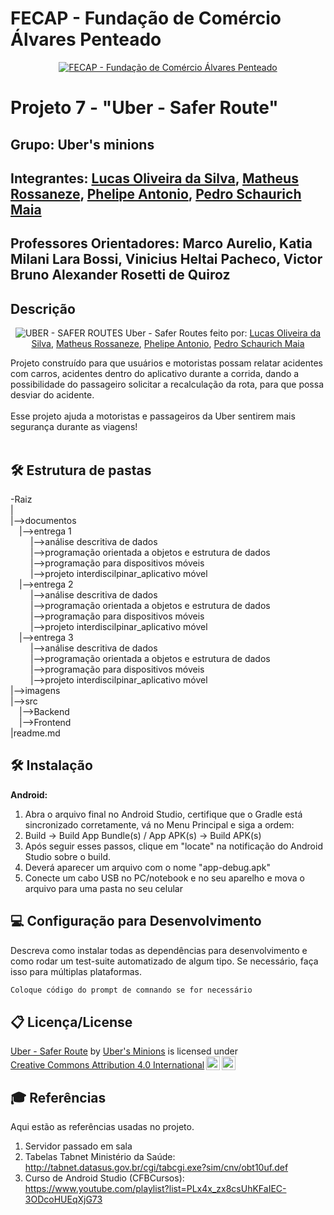 # FECAP - Fundação de Comércio Álvares Penteado

<p align="center">
<a href= "https://www.fecap.br/"><img src="https://encrypted-tbn0.gstatic.com/images?q=tbn:ANd9GcRhZPrRa89Kma0ZZogxm0pi-tCn_TLKeHGVxywp-LXAFGR3B1DPouAJYHgKZGV0XTEf4AE&usqp=CAU" alt="FECAP - Fundação de Comércio Álvares Penteado" border="0"></a>
</p>

# Projeto 7 - "Uber - Safer Route"

## Grupo: Uber's minions

## Integrantes: <a href="https://www.linkedin.com/in/lucasoliveira198/">Lucas Oliveira da Silva</a>, <a href="https://www.linkedin.com/in/matheus-rossaneze-911b191b4/">Matheus Rossaneze</a>, <a href="https://www.linkedin.com/in/phelipe-antonio-de-souza-6271b8321/">Phelipe Antonio</a>, <a href="https://www.linkedin.com/in/pedro-schaurich-maia/">Pedro Schaurich Maia</a>

## Professores Orientadores: <a>Marco Aurelio</a>, <a>Katia Milani Lara Bossi</a>, <a>Vinicius Heltai Pacheco</a>, <a>Victor Bruno Alexander Rosetti de Quiroz</a>

## Descrição

<p align="center">
  <img src="https://i.postimg.cc/NMgjQ8zp/20250514-2012-Logotipo-Safer-Routes-simple-compose-01jv8h0k9mew4rrgxtz50x36zh.png' border='0' alt='20250514-2012-Logotipo-Safer-Routes-simple-compose-01jv8h0k9mew4rrgxtz50x36zh" alt="UBER - SAFER ROUTES" border="0">
  Uber - Safer Routes feito por: <a href="https://www.linkedin.com/in/lucasoliveira198/">Lucas Oliveira da Silva</a>, <a href="https://www.linkedin.com/in/matheus-rossaneze-911b191b4/">Matheus Rossaneze</a>, <a href="https://www.linkedin.com/in/phelipe-antonio-de-souza-6271b8321/">Phelipe Antonio</a>, <a href="https://www.linkedin.com/in/pedro-schaurich-maia/">Pedro Schaurich Maia</a>
</p>


Projeto construído para que usuários e motoristas possam relatar acidentes com carros, acidentes dentro do aplicativo durante a corrida, dando a possibilidade do passageiro solicitar a recalculação da rota, para que possa desviar do acidente.
<br><br>
Esse projeto ajuda a motoristas e passageiros da Uber sentirem mais segurança durante as viagens!
<br><br>


## 🛠 Estrutura de pastas

-Raiz<br>
|<br>
|-->documentos<br>
  &emsp;|-->entrega 1<br>
  &emsp; &emsp;|-->análise descritiva de dados<br>
  &emsp; &emsp;|-->programação orientada a objetos e estrutura de dados<br>
  &emsp; &emsp;|-->programação para dispositivos móveis<br>
  &emsp; &emsp;|-->projeto interdiscilpinar_aplicativo móvel<br>
  &emsp;|-->entrega 2<br>
  &emsp; &emsp;|-->análise descritiva de dados<br>
  &emsp; &emsp;|-->programação orientada a objetos e estrutura de dados<br>
  &emsp; &emsp;|-->programação para dispositivos móveis<br>
  &emsp; &emsp;|-->projeto interdiscilpinar_aplicativo móvel<br>
  &emsp;|-->entrega 3<br>
  &emsp; &emsp;|-->análise descritiva de dados<br>
  &emsp; &emsp;|-->programação orientada a objetos e estrutura de dados<br>
  &emsp; &emsp;|-->programação para dispositivos móveis<br>
  &emsp; &emsp;|-->projeto interdiscilpinar_aplicativo móvel<br>
|-->imagens<br>
|-->src<br>
  &emsp;|-->Backend<br>
  &emsp;|-->Frontend<br>
|readme.md<br>


## 🛠 Instalação

<b>Android:</b>

1. Abra o arquivo final no Android Studio, certifique que o Gradle está sincronizado corretamente, vá no Menu Principal e siga a ordem:
2. Build -> Build App Bundle(s) / App APK(s) -> Build APK(s)
3. Após seguir esses passos, clique em "locate" na notificação do Android Studio sobre o build.
4. Deverá aparecer um arquivo com o nome "app-debug.apk"
5. Conecte um cabo USB no PC/notebook e no seu aparelho e mova o arquivo para uma pasta no seu celular


## 💻 Configuração para Desenvolvimento

Descreva como instalar todas as dependências para desenvolvimento e como rodar um test-suite automatizado de algum tipo. Se necessário, faça isso para múltiplas plataformas.

```sh
Coloque código do prompt de comnando se for necessário
```

## 📋 Licença/License
<p xmlns:cc="http://creativecommons.org/ns#" xmlns:dct="http://purl.org/dc/terms/"><a property="dct:title" rel="cc:attributionURL" href="https://github.com/2025-1-NCC3/Projeto7">Uber - Safer Route</a> by <a rel="cc:attributionURL dct:creator" property="cc:attributionName" href="https://github.com/2025-1-NCC3/Projeto7">Uber's Minions</a> is licensed under <a href="https://creativecommons.org/licenses/by/4.0/?ref=chooser-v1" target="_blank" rel="license noopener noreferrer" style="display:inline-block;">Creative Commons Attribution 4.0 International<img style="height:22px!important;margin-left:3px;vertical-align:text-bottom;" src="https://mirrors.creativecommons.org/presskit/icons/cc.svg?ref=chooser-v1" alt=""><img style="height:22px!important;margin-left:3px;vertical-align:text-bottom;" src="https://mirrors.creativecommons.org/presskit/icons/by.svg?ref=chooser-v1" alt=""></a></p>

## 🎓 Referências

Aqui estão as referências usadas no projeto.

1. Servidor passado em sala
2. Tabelas Tabnet Ministério da Saúde: <http://tabnet.datasus.gov.br/cgi/tabcgi.exe?sim/cnv/obt10uf.def>
3. Curso de Android Studio (CFBCursos): <https://www.youtube.com/playlist?list=PLx4x_zx8csUhKFaIEC-3ODcoHUEqXjG73>


